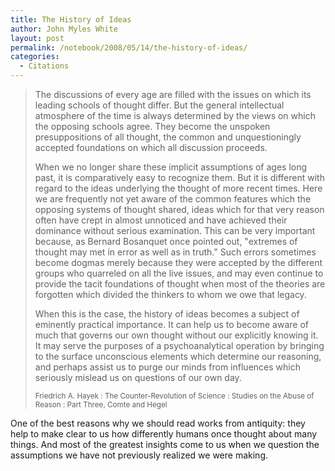 ```yaml
---
title: The History of Ideas
author: John Myles White
layout: post
permalink: /notebook/2008/05/14/the-history-of-ideas/
categories:
  - Citations
---
```


<blockquote>
<p>The discussions of every age are filled with the issues on which its leading schools of thought differ. But the general intellectual atmosphere of the time is always determined by the views on which the opposing schools agree. They become the unspoken presuppositions of all thought, the common and unquestioningly accepted foundations on which all discussion proceeds.</p>

<p>When we no longer share these implicit assumptions of ages long past, it is comparatively easy to recognize them. But it is different with regard to the ideas underlying the thought of more recent times. Here we are frequently not yet aware of the common features which the opposing systems of thought shared, ideas which for that very reason often have crept in almost unnoticed and have achieved their dominance without serious examination. This can be very important because, as Bernard Bosanquet once pointed out, "extremes of thought may met in error as well as in truth." Such errors sometimes become dogmas merely because they were accepted by the different groups who quarreled on all the live issues, and may even continue to provide the tacit foundations of thought when most of the theories are forgotten which divided the thinkers to whom we owe that legacy.</p>

<p>When this is the case, the history of ideas becomes a subject of eminently practical importance. It can help us to become aware of much that governs our own thought without our explicitly knowing it. It may serve the purposes of a psychoanalytical operation by bringing to the surface unconscious elements which determine our reasoning, and perhaps assist us to purge our minds from influences which seriously mislead us on questions of our own day.</p>

<small>Friedrich A. Hayek : The Counter-Revolution of Science : Studies on the Abuse of Reason : Part Three, Comte and Hegel</small>
</blockquote>

One of the best reasons why we should read works from antiquity: they help to make clear to us how differently humans once thought about many things. And most of the greatest insights come to us when we question the assumptions we have not previously realized we were making.
